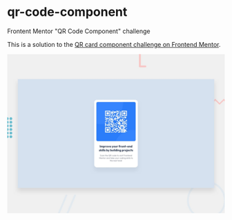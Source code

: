 # qr-code-component
Frontent Mentor "QR Code Component" challenge

This is a solution to the [QR card component challenge on Frontend Mentor](https://www.frontendmentor.io/challenges/qr-code-component-iux_sIO_H).

![](./design/desktop-preview.jpg)
